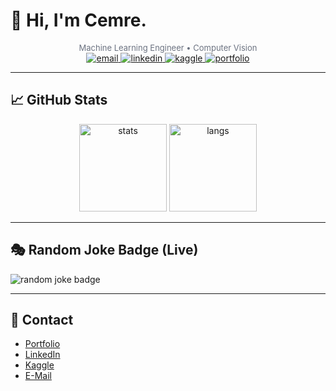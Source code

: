 # 👋 Hi, I'm Cemre.

<div align="center">
  <small style="color:#6b7280; font-size:13px;">
    Machine Learning Engineer • Computer Vision 
  </small>
</div>


<div align="center">
  <!-- Links / badges -->
  <a href="mailto:cemred.istanbul@gmail.com" target="_blank">
    <img src="https://img.shields.io/badge/Gmail-EA4335?style=for-the-badge&logo=gmail&logoColor=white" alt="email"/>
  </a>
  <a href="https://www.linkedin.com/in/cemred/" target="_blank">
    <img src="https://img.shields.io/badge/LinkedIn-0077B5?style=for-the-badge&logo=linkedin&logoColor=white" alt="linkedin"/>
  </a>
  <a href="https://www.kaggle.com/gumaruw" target="_blank">
    <img src="https://img.shields.io/badge/Kaggle-20BEFF?style=for-the-badge&logo=kaggle&logoColor=white" alt="kaggle"/>
  </a>
  <a href="https://gumaruw.github.io/" target="_blank">
    <img src="https://img.shields.io/badge/Portfolio-FF5722?style=for-the-badge&logoColor=white" alt="portfolio"/>
  </a>
</div>

---

## 📈 GitHub Stats
<div align="center">
  <img src="https://github-readme-stats.vercel.app/api?username=gumaruw&show_icons=true&theme=tokyonight&include_all_commits=true&count_private=true&hide_border=true" height="140" alt="stats" />
  <img src="https://github-readme-stats.vercel.app/api/top-langs/?username=gumaruw&layout=compact&theme=tokyonight&langs_count=6&hide_border=true" height="140" alt="langs" />
</div>

---

## 🎭 Random Joke Badge (Live)
<p>
  <!-- This image fetches a new joke on every load (Cloudflare Worker).  -->
  <img src="https://joke-badge2.cemredag16.workers.dev/" alt="random joke badge" />
</p>

---

## 🤝 Contact
- [Portfolio](https://gumaruw.github.io/)
- [LinkedIn](https://www.linkedin.com/in/cemred/) 
- [Kaggle](https://www.kaggle.com/gumaruw)
- [E-Mail](cemred.istanbul@gmail.com) 
